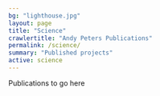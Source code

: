 ```yaml
---
bg: "lighthouse.jpg"
layout: page
title: "Science"
crawlertitle: "Andy Peters Publications"
permalink: /science/
summary: "Published projects"
active: science
---
```


Publications to go here
